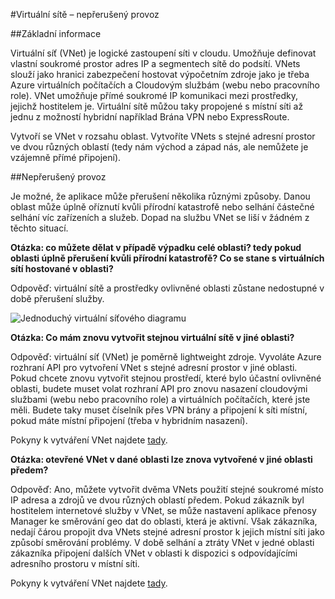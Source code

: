 <properties
    pageTitle="Akce: v případě přerušení služby Azure ovlivňující ochranu virtuálních sítí Azure | Microsoft Azure"
    description="Přečtěte si postup v případě přerušení služby Azure ovlivňující ochranu Azure virtuální sítě."
    services="virtual-network"
    documentationCenter=""
    authors="NarayanAnnamalai"
    manager="jefco"
    editor=""/>

<tags
    ms.service="virtual-network"
    ms.workload="virtual-network"
    ms.tgt_pltfrm="na"
    ms.devlang="na"
    ms.topic="article"
    ms.date="05/16/2016"
    ms.author="narayan;aglick"/>

#<a name="virtual-network--business-continuity"></a>Virtuální sítě – nepřerušený provoz

##<a name="overview"></a>Základní informace

Virtuální síť (VNet) je logické zastoupení síti v cloudu. Umožňuje definovat vlastní soukromé prostor adres IP a segmentech sítě do podsítí. VNets slouží jako hranici zabezpečení hostovat výpočetním zdroje jako je třeba Azure virtuálních počítačích a Cloudovým službám (webu nebo pracovního role). VNet umožňuje přímé soukromé IP komunikaci mezi prostředky, jejichž hostitelem je. Virtuální sítě můžou taky propojené s místní síti až jednu z možností hybridní například Brána VPN nebo ExpressRoute.
 
Vytvoří se VNet v rozsahu oblast. Vytvoříte VNets s stejné adresní prostor ve dvou různých oblastí (tedy nám východ a západ nás, ale nemůžete je vzájemně přímé připojení). 

##<a name="business-continuity"></a>Nepřerušený provoz

Je možné, že aplikace může přerušení několika různými způsoby. Danou oblast může úplně oříznutí kvůli přírodní katastrofě nebo selhání částečné selhání víc zařízeních a služeb. Dopad na službu VNet se liší v žádném z těchto situací.

**Otázka: co můžete dělat v případě výpadku celé oblasti? tedy pokud oblasti úplně přerušení kvůli přírodní katastrofě? Co se stane s virtuálních sítí hostované v oblasti?**

Odpověď: virtuální sítě a prostředky ovlivněné oblasti zůstane nedostupné v době přerušení služby.

![Jednoduchý virtuální síťového diagramu](./media/virtual-network-disaster-recovery-guidance/vnet.png)

**Otázka: Co mám znovu vytvořit stejnou virtuální sítě v jiné oblasti?**

Odpověď: virtuální síť (VNet) je poměrně lightweight zdroje. Vyvoláte Azure rozhraní API pro vytvoření VNet s stejné adresní prostor v jiné oblasti. Pokud chcete znovu vytvořit stejnou prostředí, které bylo účastní ovlivněné oblasti, budete muset volat rozhraní API pro znovu nasazení cloudovými službami (webu nebo pracovního role) a virtuálních počítačích, které jste měli. Budete taky muset číselník přes VPN brány a připojení k síti místní, pokud máte místní připojení (třeba v hybridním nasazení).

Pokyny k vytváření VNet najdete [tady](./virtual-networks-create-vnet-arm-pportal.md). 

**Otázka: otevřené VNet v dané oblasti lze znova vytvořené v jiné oblasti předem?**

Odpověď: Ano, můžete vytvořit dvěma VNets použití stejné soukromé místo IP adresa a zdrojů ve dvou různých oblastí předem. Pokud zákazník byl hostitelem internetové služby v VNet, se může nastavení aplikace přenosy Manager ke směrování geo dat do oblasti, která je aktivní. Však zákazníka, nedají čárou propojit dva VNets stejné adresní prostor k jejich místní síti jako způsobí směrování problémy. V době selhání a ztráty VNet v jedné oblasti zákazníka připojení dalších VNet v oblasti k dispozici s odpovídajícími adresního prostoru v místní síti.

Pokyny k vytváření VNet najdete [tady](./virtual-networks-create-vnet-arm-pportal.md).
